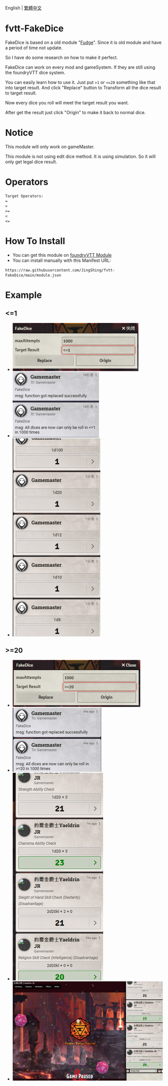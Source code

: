 English | [繁體中文](README_TCH.md)
# fvtt-FakeDice
FakeDice is based on a old module "[Fudge](https://github.com/troygoode/fvtt-fudge)". Since it is old module and have a period of time not update.

So I have do some research on how to make it perfect.

FakeDice can work on every mod and gameSystem. If they are still using the foundryVTT dice system.

You can easily learn how to use it. Just put ```>1``` or ```<=20``` something like that into target result. And click "Replace" button to Transform all the dice result to target result.

Now every dice you roll will meet the target result you want.

After get the result just click "Origin" to make it back to normal dice.

# Notice
This module will only work on gameMaster.

This module is not using edit dice method. It is using simulation. So it will only get legal dice result.

# Operators
```
Target Operators:
=
>
>=
<
<=
```

# How To Install
* You can get this module on [foundryVTT Module](https://foundryvtt.com/packages/fakedice)
* You can install manually with this Manifest URL:
```
https://raw.githubusercontent.com/JingShing/fvtt-FakeDice/main/module.json
```

# Example
## <=1
* ![st1_1](image/st1_1.png)
* ![st1_2](image/st1_2.png)
* ![st1_3](image/st1_3.png)
## >=20
* ![st2_1](image/gt20_1.png)
* ![st2_2](image/gt20_2.png)
* ![st2_3](image/gt20_3.png)
* ![st2_4](image/gt20_4.png)
